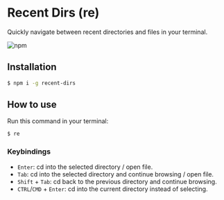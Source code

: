 # Recent Dirs (re)

Quickly navigate between recent directories and files in your terminal.

![npm](https://img.shields.io/npm/v/recent-dirs)

## Installation

```bash
$ npm i -g recent-dirs
```

## How to use

Run this command in your terminal:

```bash
$ re
```

### Keybindings

-   `Enter`: cd into the selected directory / open file.
-   `Tab`: cd into the selected directory and continue browsing / open file.
-   `Shift` + `Tab`: cd back to the previous directory and continue browsing.
-   `CTRL`/`CMD` + `Enter`: cd into the current directory instead of selecting.
